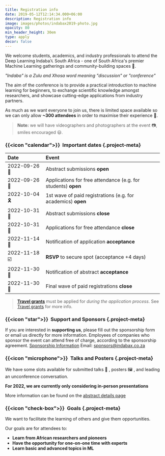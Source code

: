 ```yaml
---
title: Registration info
date: 2019-05-12T12:14:34.000+06:00
description: Registration info
image: images/photos/indabax2019-photo.jpg
opacity: 80
min_header_height: 30em
type: apply
decor: false
---
```



We welcome students, academics, and industry professionals to attend the Deep Learning Indaba𝕏 South Africa - one of South Africa's premier Machine Learning gatherings and community-building spaces 🤝. 

_"Indaba" is a Zulu and Xhosa word meaning "discussion" or "conference"_

The aim of the conference is to provide a practical introduction to machine learning for beginners, to exchange scientific knowledge amongst researchers, and showcase cutting-edge applications from industry partners.

As much as we want everyone to join us, there is limited space available so we can only allow **~300 attendees** in order to maximise their experience 🏫. 

> **Note:** we will have videographers and photographers at the event 📷, smiles encouraged 😃.

### {{<icon "calendar">}} &nbsp;Important dates {.project-meta}

| Date | Event |
|:-----|:------|
| 2022-09-26 📜 | Abstract submissions **open** |
| 2022-09-26 📝 | Applications for free attendance (e.g. for students) **open** |
| 2022-10-04 🎗| 1st wave of paid registrations (e.g. for academics) **open** |
| 2022-10-31 👻 | Abstract submissions **close** |
| 2022-10-31 👻 | Applications for free attendance **close** |
| 2022-11-14 📢 | Notification of application **acceptance** |
| 2022-11-18 ☑️ | **RSVP** to secure spot (acceptance +4 days) |
| 2022-11-30 🎤| Notification of abstract **acceptance** |
| 2022-11-30 🛑| Final wave of paid registrations **close** |

> [**Travel grants**](/register/travel-grants) must be applied for _during the application process_. See [Travel grants](/register/travel-grants) for more info.

### {{<icon "star">}} &nbsp;Support and Sponsors {.project-meta}
If you are interested in **supporting us**, please fill out the sponsorship form or email us directly for more information.
Employees of companies who sponsor the event can attend free of charge, according to the sponsorship agreement.
[Sponsorship Information](/partners)
Email: sponsors@indabax.co.za

### {{<icon "microphone">}} &nbsp;Talks and Posters {.project-meta}

We have some slots available for submitted talks 🎤 , posters 🖼️ , and leading an unconference conversation.

**For 2022, we are currently only considering in-person presentations**

More information can be found on the [abstract details page](abstract)

### {{<icon "check-box">}} &nbsp;Goals {.project-meta}
We want to facilitate the learning of others and give them opportunities.

Our goals are for attendees to:
- **Learn from African researchers and pioneers**
- **Have the opportunity for one-on-one time with experts**
- **Learn basic and advanced topics in ML**

